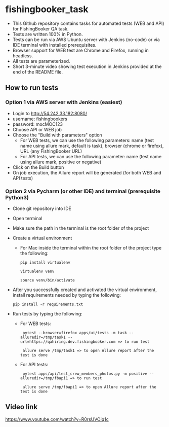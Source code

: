 # fishingbooker_task

- This Github repository contains tasks for automated tests (WEB and API) for FishingBooker QA task. 
- Tests are written 100% in Python.
- Tests can be run via AWS Ubuntu server with Jenkins (no-code) or via IDE terminal with installed prerequisites.
- Browser support for WEB test are Chrome and Firefox, running in headless.
- All tests are parameterized.
- Short 3-minute video showing test execution in Jenkins provided at the end of the README file.

## How to run tests 

### Option 1 via AWS server with Jenkins (easiest)

- Login to http://54.242.33.182:8080/
- username: fishingbookers
- password: mocMOC123
- Choose API or WEB job
- Choose the "Build with parameters" option
  - For WEB tests, we can use the following parameters: name (test name using allure mark, default is task), browser (chrome or firefox), URL (any FishingBooker URL)
  - For API tests, we can use the following parameter: name (test name using allure mark, positive or negative)
- Click on the Build button
- On job execution, the Allure report will be generated (for both WEB and API tests)

### Option 2 via Pycharm (or other IDE) and terminal (prerequisite Python3)

- Clone git repository into IDE
- Open terminal 
- Make sure the path in the terminal is the root folder of the project
- Create a virtual environment 
  - For Mac inside the terminal within the root folder of the project type the following:
      ```
     pip install virtualenv
      ```
      ```
     virtualenv venv
      ```
      ```
     source venv/bin/activate
      ```
- After you successfully created and activated the virtual environment, install requirements needed by typing the following:
    ```
   pip install -r requirements.txt
    ```

- Run tests by typing the following:
  - For WEB tests:
    ```
     pytest --browser=firefox apps/ui/tests -m task --alluredir=/tmp/task1 --url=https://qahiring.dev.fishingbooker.com => to run test
    ```
    ```
     allure serve /tmp/task1 => to open Allure report after the test is done
    ```
  - For API tests:
    ```
     pytest apps/api/test_crew_members_photos.py -m positive --alluredir=/tmp/fbapi1 => to run test
    ```
    ```
     allure serve /tmp/fbapi1 => to open Allure report after the test is done   
    ```
    
## Video link
https://www.youtube.com/watch?v=R0rsUVOiq1c
